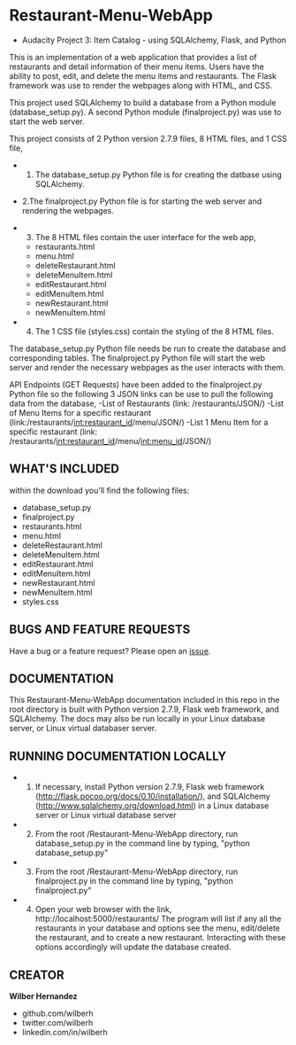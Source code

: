 # Restaurant-Menu-WebApp
- Audacity Project 3:  Item Catalog - using SQLAlchemy, Flask, and Python


This is an implementation of a web application that provides a list of restaurants and detail information of their menu items.  Users have the ability to post, edit, and delete the menu items and restaurants.  The Flask framework was use to render the webpages along with HTML, and CSS.

This project used SQLAlchemy to build a database from a Python module (database_setup.py).
A second Python module (finalproject.py) was use to start the web server.

This project consists of 2 Python version 2.7.9 files, 8 HTML files, and 1 CSS file,

* 1. The database_setup.py Python file is for creating the datbase using SQLAlchemy.  
* 2.The finalproject.py Python file is for starting the web server and rendering the webpages.  
* 3. The 8 HTML files contain the user interface for the web app,
  * restaurants.html
  * menu.html
  * deleteRestaurant.html
  * deleteMenuItem.html
  * editRestaurant.html
  * editMenuItem.html
  * newRestaurant.html
  * newMenuItem.html
  
* 4. The 1 CSS file (styles.css) contain the styling of the 8 HTML files.

The database_setup.py Python file needs be run to create the database and corresponding tables.  The finalproject.py Python file will start the web server and render the necessary webpages as the user interacts with them.

API Endpoints (GET Requests) have been added to the finalproject.py Python file so the following 3 JSON links can be use to pull the following data from the database,
-List of Restaurants (link: /restaurants/JSON/)
-List of Menu Items for a specific restaurant (link:/restaurants/<int:restaurant_id>/menu/JSON/)
-List 1 Menu Item for a specific restaurant (link: /restaurants/<int:restaurant_id>/menu/<int:menu_id>/JSON/)


## WHAT'S INCLUDED
within the download you'll find the following files:
- database_setup.py
- finalproject.py
- restaurants.html
- menu.html
- deleteRestaurant.html
- deleteMenuItem.html
- editRestaurant.html
- editMenuItem.html
- newRestaurant.html
- newMenuItem.html
- styles.css


## BUGS AND FEATURE REQUESTS
Have a bug or a feature request? Please open an [issue](https://github.com/wilberh/Restaurant-Menu-WebApp/issues/new).

## DOCUMENTATION
This Restaurant-Menu-WebApp documentation included in this repo in the root directory is built with Python version 2.7.9, Flask web framework, and SQLAlchemy.  The docs may also be run locally in your Linux database server, or Linux virtual databaser server.


## RUNNING DOCUMENTATION LOCALLY
- 1. If necessary, install Python version 2.7.9, Flask web framework (http://flask.pocoo.org/docs/0.10/installation/), and SQLAlchemy (http://www.sqlalchemy.org/download.html) in a Linux database server or Linux virtual database server
- 2. From the root /Restaurant-Menu-WebApp directory, run database_setup.py in the command line by typing, "python database_setup.py" 
- 3. From the root /Restaurant-Menu-WebApp directory, run finalproject.py in the command line by typing, "python finalproject.py"
- 4. Open your web browser with the link, http://localhost:5000/restaurants/ 
The program will list if any all the restaurants in your database and options see the menu, edit/delete the restaurant, and to create a new restaurant. Interacting with these options accordingly will update the database created.


## CREATOR
**Wilber Hernandez**
- github.com/wilberh
- twitter.com/wilberh
- linkedin.com/in/wilberh
